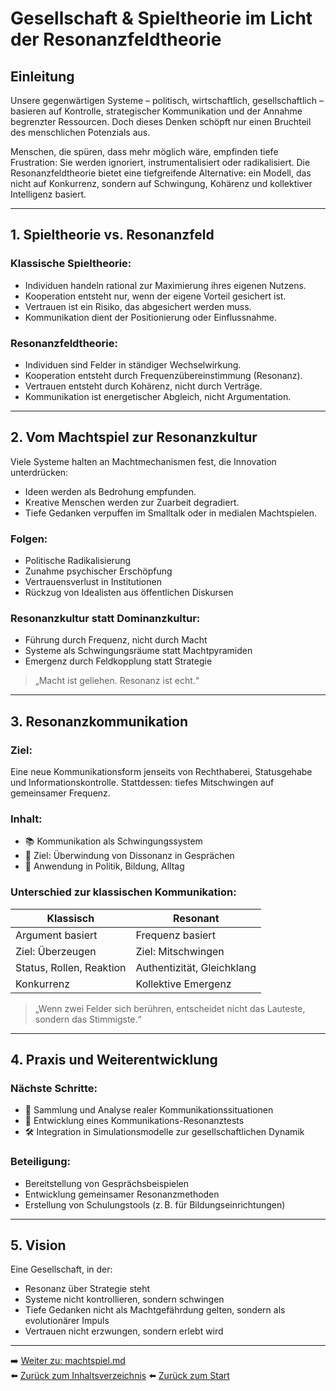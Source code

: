 # Gesellschaft & Spieltheorie im Licht der Resonanzfeldtheorie

## Einleitung

Unsere gegenwärtigen Systeme – politisch, wirtschaftlich, gesellschaftlich – basieren auf Kontrolle, strategischer Kommunikation und der Annahme begrenzter Ressourcen. Doch dieses Denken schöpft nur einen Bruchteil des menschlichen Potenzials aus.

Menschen, die spüren, dass mehr möglich wäre, empfinden tiefe Frustration: Sie werden ignoriert, instrumentalisiert oder radikalisiert. Die Resonanzfeldtheorie bietet eine tiefgreifende Alternative: ein Modell, das nicht auf Konkurrenz, sondern auf Schwingung, Kohärenz und kollektiver Intelligenz basiert.

---

## 1. Spieltheorie vs. Resonanzfeld

### Klassische Spieltheorie:
- Individuen handeln rational zur Maximierung ihres eigenen Nutzens.
- Kooperation entsteht nur, wenn der eigene Vorteil gesichert ist.
- Vertrauen ist ein Risiko, das abgesichert werden muss.
- Kommunikation dient der Positionierung oder Einflussnahme.

### Resonanzfeldtheorie:
- Individuen sind Felder in ständiger Wechselwirkung.
- Kooperation entsteht durch Frequenzübereinstimmung (Resonanz).
- Vertrauen entsteht durch Kohärenz, nicht durch Verträge.
- Kommunikation ist energetischer Abgleich, nicht Argumentation.

---

## 2. Vom Machtspiel zur Resonanzkultur

Viele Systeme halten an Machtmechanismen fest, die Innovation unterdrücken:
- Ideen werden als Bedrohung empfunden.
- Kreative Menschen werden zur Zuarbeit degradiert.
- Tiefe Gedanken verpuffen im Smalltalk oder in medialen Machtspielen.

### Folgen:
- Politische Radikalisierung
- Zunahme psychischer Erschöpfung
- Vertrauensverlust in Institutionen
- Rückzug von Idealisten aus öffentlichen Diskursen

### Resonanzkultur statt Dominanzkultur:
- Führung durch Frequenz, nicht durch Macht
- Systeme als Schwingungsräume statt Machtpyramiden
- Emergenz durch Feldkopplung statt Strategie

> „Macht ist geliehen. Resonanz ist echt.“

---

## 3. Resonanzkommunikation

### Ziel:
Eine neue Kommunikationsform jenseits von Rechthaberei, Statusgehabe und Informationskontrolle. Stattdessen: tiefes Mitschwingen auf gemeinsamer Frequenz.

### Inhalt:
- 📚 Kommunikation als Schwingungssystem
- 🎯 Ziel: Überwindung von Dissonanz in Gesprächen
- 🤝 Anwendung in Politik, Bildung, Alltag

### Unterschied zur klassischen Kommunikation:
| Klassisch                     | Resonant                          |
|------------------------------|-----------------------------------|
| Argument basiert              | Frequenz basiert                  |
| Ziel: Überzeugen              | Ziel: Mitschwingen                |
| Status, Rollen, Reaktion      | Authentizität, Gleichklang        |
| Konkurrenz                    | Kollektive Emergenz               |

> „Wenn zwei Felder sich berühren, entscheidet nicht das Lauteste, sondern das Stimmigste.“

---

## 4. Praxis und Weiterentwicklung

### Nächste Schritte:
- 📄 Sammlung und Analyse realer Kommunikationssituationen
- 🧠 Entwicklung eines Kommunikations-Resonanztests
- 🛠️ Integration in Simulationsmodelle zur gesellschaftlichen Dynamik

### Beteiligung:
- Bereitstellung von Gesprächsbeispielen
- Entwicklung gemeinsamer Resonanzmethoden
- Erstellung von Schulungstools (z. B. für Bildungseinrichtungen)

---

## 5. Vision

Eine Gesellschaft, in der:
- Resonanz über Strategie steht
- Systeme nicht kontrollieren, sondern schwingen
- Tiefe Gedanken nicht als Machtgefährdung gelten, sondern als evolutionärer Impuls
- Vertrauen nicht erzwungen, sondern erlebt wird

---


➡️ [Weiter zu: machtspiel.md](machtspiel.md)  
⬅️ [Zurück zum Inhaltsverzeichnis](README.md)
⬅️ [Zurück zum Start](../../README.md)  

